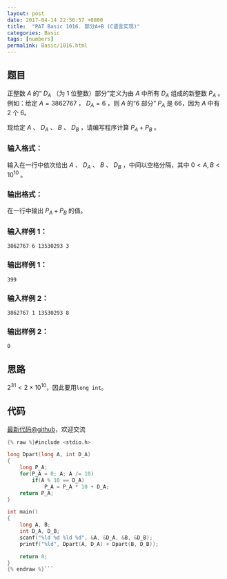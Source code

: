 ```yaml
---
layout: post
date: 2017-04-14 22:56:57 +0800
title:  "PAT Basic 1016. 部分A+B (C语言实现)"
categories: Basic
tags: [numbers]
permalink: Basic/1016.html
---
```


## 题目

正整数 $A$ 的“ $D_A$ （为 1 位整数）部分”定义为由 $A$ 中所有 $D_A$ 组成的新整数 $P_A$ 。例如：给定 $A =
3862767$ ， $D_A = 6$ ，则 $A$ 的“6 部分” $P_A$ 是 66，因为 $A$ 中有 2 个 6。

现给定 $A$ 、 $D_A$ 、 $B$ 、 $D_B$ ，请编写程序计算 $P_A + P_B$ 。

### 输入格式：

输入在一行中依次给出 $A$ 、 $D_A$ 、 $B$ 、 $D_B$ ，中间以空格分隔，其中 $0 < A, B < 10^{10}$ 。

### 输出格式：

在一行中输出 $P_A + P_B$ 的值。

### 输入样例 1：

    
    
    3862767 6 13530293 3
    

### 输出样例 1：

    
    
    399
    

### 输入样例 2：

    
    
    3862767 1 13530293 8
    

### 输出样例 2：

    
    
    0
    



## 思路


$2^{31} \lt 2\times 10^{10}$，因此要用`long int`。

## 代码

[最新代码@github](https://github.com/OliverLew/PAT/blob/master/PATBasic/1016.c)，欢迎交流
```c
{% raw %}#include <stdio.h>

long Dpart(long A, int D_A)
{
    long P_A;
    for(P_A = 0; A; A /= 10)
        if(A % 10 == D_A)
            P_A = P_A * 10 + D_A;
    return P_A;
}

int main()
{
    long A, B;
    int D_A, D_B;
    scanf("%ld %d %ld %d", &A, &D_A, &B, &D_B);
    printf("%ld", Dpart(A, D_A) + Dpart(B, D_B));

    return 0;
}
{% endraw %}```
